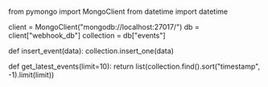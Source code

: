 from pymongo import MongoClient
from datetime import datetime

client = MongoClient("mongodb://localhost:27017/")
db = client["webhook_db"]
collection = db["events"]

def insert_event(data):
    collection.insert_one(data)

def get_latest_events(limit=10):
    return list(collection.find().sort("timestamp", -1).limit(limit))
